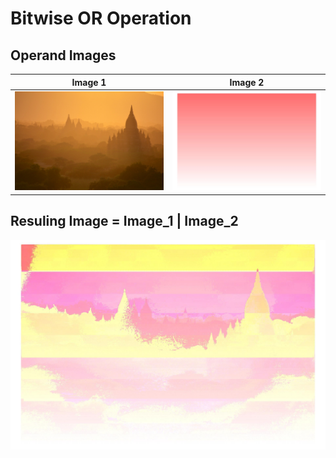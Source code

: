 # Bitwise OR Operation 

## Operand Images 

Image 1 | Image 2
--- | ---
![operandOne](../examples/cloud.jpg) | ![operandTwo](../examples/gradient.jpg)

## Resuling Image = Image_1 | Image_2

![bitwiseORed](../examples/bitwiseORed.jpg)
